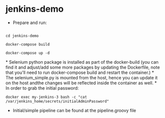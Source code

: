 # jenkins-demo
* Prepare and run:<br>
<code>
cd jenkins-demo<br>
docker-compose build<br>
docker-compose up -d<br>
</code>
* Selenium python package is installed as part of the docker-build (you can find it and adjust/add some more packages by updating the Dockerfile, note that you'll need to run docker-compose build and restart the container.)
* The selenium_simple.py is mounted from the host, hence you can update it on the host andthe changes will be reflected inside the container as well.
* In order to grab the initial password:<br>
<code>
docker exec my-jenkins-3 bash -c "cat /var/jenkins_home/secrets/initialAdminPassword"
</code>

* Initial/simple pipeline can be found at the pipeline.groovy file
